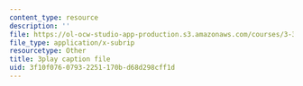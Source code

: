 ```yaml
---
content_type: resource
description: ''
file: https://ol-ocw-studio-app-production.s3.amazonaws.com/courses/3-320-atomistic-computer-modeling-of-materials-sma-5107-spring-2005/3f10f07607932251170bd68d298cff1d_LInWiab7q6Q.srt
file_type: application/x-subrip
resourcetype: Other
title: 3play caption file
uid: 3f10f076-0793-2251-170b-d68d298cff1d
---
```

